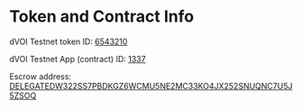 # Token and Contract Info

dVOI Testnet token ID: [6543210](https://voi.observer/explorer/asset/6543210/transactions)

dVOI Testnet App (contract) ID: [1337](https://voi.observer/explorer/application/1337/transactions)

Escrow address: [DELEGATEDW322SS7PBDKGZ6WCMU5NE2MC33KO4JX252SNUQNC7U5J5ZSOQ](https://voi.observer/explorer/account/DELEGATEDW322SS7PBDKGZ6WCMU5NE2MC33KO4JX252SNUQNC7U5J5ZSOQ/)

